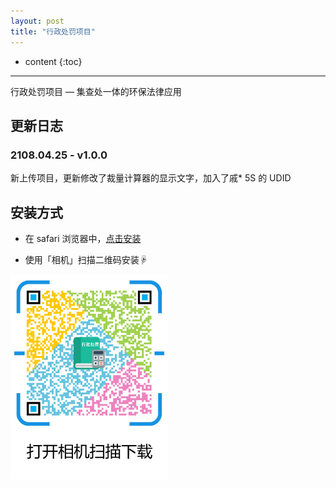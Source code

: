 ```yaml
---
layout: post
title: "行政处罚项目"
---
```


* content
{:toc}

------

行政处罚项目 — 集查处一体的环保法律应用







## 更新日志

### 2108.04.25 - v1.0.0

新上传项目，更新修改了裁量计算器的显示文字，加入了戚* 5S 的 UDID


## 安装方式

* 在 safari 浏览器中，[点击安装](itms-services:///?action=download-manifest&url=https://raw.githubusercontent.com/1ilI/TestMyipa/master/resource/PunishmentAider/manifest.plist)


* 使用「相机」扫描二维码安装☟

<img alt="downloadImage" src="https://raw.githubusercontent.com/1ilI/TestMyipa/master/resource/PunishmentAider/download.png" width="50%"/>


<!-- ## 联系我

* 发 QQ
<div>
<a href="tencent://message/?uin=894857383&amp;Site=有事Q我&amp;Menu=yes">  
<img style="border:0px;" src="http://wpa.qq.com/pa?p=1:894857383:13" />
</a>
</div>  

* 打电话 -->


